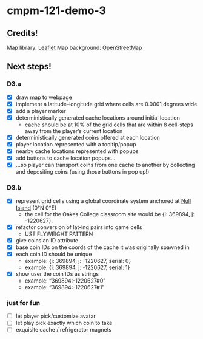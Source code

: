 # cmpm-121-demo-3

## Credits!
Map library: [Leaflet](https://leafletjs.com/)
Map background: [OpenStreetMap](http://www.openstreetmap.org/copyright)

## Next steps!

### D3.a
- [x] draw map to webpage
- [x] implement a latitude–longitude grid where cells are 0.0001 degrees wide
- [x] add a player marker
- [x] deterministically generated cache locations around initial location
    - cache should be at 10% of the grid cells that are within 8 cell-steps away from the player’s current location
- [x] deterministically generated coins offered at each location
- [x] player location represented with a tooltip/popup
- [x] nearby cache locations represented with popups
- [x] add buttons to cache location popups...
- [x] ...so player can transport coins from one cache to another by collecting and depositing coins (using those buttons in pop up!)

### D3.b
- [x] represent grid cells using a global coordinate system anchored at [Null Island](https://en.wikipedia.org/wiki/Null_Island) (0°N 0°E)
    - the cell for the Oakes College classroom site would be {i: 369894, j: -1220627}.
- [x] refactor conversion of lat-lng pairs into game cells
    - USE FLYWEIGHT PATTERN
- [x] give coins an ID attribute
- [x] base coin IDs on the coords of the cache it was originally spawned in
- [x] each coin ID should be unique
    - example: {i: 369894, j: -1220627, serial: 0}
    - example: {i: 369894, j: -1220627, serial: 1}
- [x] show user the coin IDs as strings
    - example: “369894:-1220627#0”
    - example: “369894:-1220627#1”


### just for fun
- [ ] let player pick/customize avatar 
- [ ] let play pick exactly which coin to take
- [ ] exquisite cache / refrigerator magnets